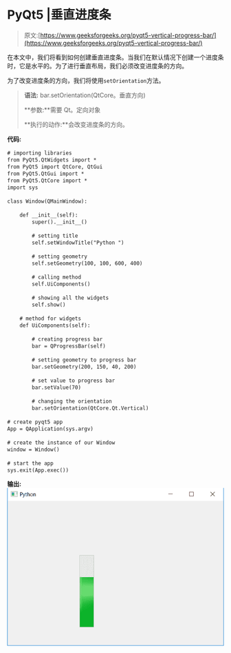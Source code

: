 # PyQt5 |垂直进度条

> 原文:[https://www.geeksforgeeks.org/pyqt5-vertical-progress-bar/](https://www.geeksforgeeks.org/pyqt5-vertical-progress-bar/)

在本文中，我们将看到如何创建垂直进度条。当我们在默认情况下创建一个进度条时，它是水平的。为了进行垂直布局，我们必须改变进度条的方向。

为了改变进度条的方向，我们将使用`setOrientation`方法。

> **语法:** bar.setOrientation(QtCore。垂直方向)
> 
> **参数:**需要 Qt。定向对象
> 
> **执行的动作:**会改变进度条的方向。

**代码:**

```
# importing libraries
from PyQt5.QtWidgets import * 
from PyQt5 import QtCore, QtGui
from PyQt5.QtGui import * 
from PyQt5.QtCore import * 
import sys

class Window(QMainWindow):

    def __init__(self):
        super().__init__()

        # setting title
        self.setWindowTitle("Python ")

        # setting geometry
        self.setGeometry(100, 100, 600, 400)

        # calling method
        self.UiComponents()

        # showing all the widgets
        self.show()

    # method for widgets
    def UiComponents(self):

        # creating progress bar
        bar = QProgressBar(self)

        # setting geometry to progress bar
        bar.setGeometry(200, 150, 40, 200)

        # set value to progress bar
        bar.setValue(70)

        # changing the orientation
        bar.setOrientation(QtCore.Qt.Vertical)

# create pyqt5 app
App = QApplication(sys.argv)

# create the instance of our Window
window = Window()

# start the app
sys.exit(App.exec())
```

**输出:**
![](img/2c00ff241309ec159705999717e0a423.png)